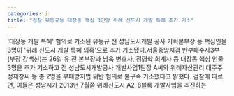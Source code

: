 ```yaml
---
categories: i
title: "검찰 유동규등 대장동 핵심 3인방 위례 신도시 개발 특혜 추가 기소"
---
```

&#39;대장동 개발 특혜&#39; 혐의로 기소된 유동규 전 성남도시개발 공사 기획본부장 등 핵심인물 3명이 &#39;위례 신도시 개발 특혜 의혹&#39;으로 추가 기소됐다.서울중앙지검 반부패수사3부(부장 강백신)는 26일 유 전 본부장과 남욱 변호사, 정영학 회계사 등 대장동 핵심 인물 3명을 추가 기소하고 전 성남도시개발공사 개발사업1팀장 A씨와 위례자산관리 대주주 정재창씨 등 총 2명을 부패방지법 위반 혐의로 불구속 기소했다고 밝혔다. 검찰에 따르면, 이들은 성남시가 2013년 7월쯤 위례신도시 A2-8블록 개발사업을 추진하는